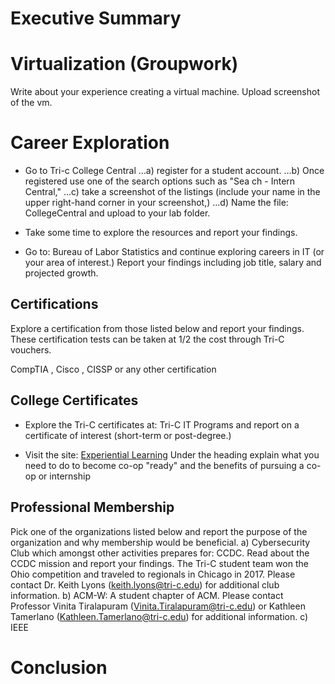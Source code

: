  # Executive Summary
 
 # Virtualization (Groupwork)
 
 Write about your experience creating a virtual machine. Upload screenshot of the vm.
 
 # Career Exploration
 
 * Go to Tri-c College Central 
 ...a) register for a student account. 
 ...b) Once registered use one of the search options such as "Sea ch - Intern Central," 
 ...c) take a screenshot of the listings (include your name in the upper right-hand corner in your screenshot,) 
 ...d) Name the file: CollegeCentral and upload to your lab folder. 
 
 * Take some time to explore the resources and report your findings. 
 
 * Go to: Bureau of Labor Statistics and continue exploring careers in IT (or your area of interest.)
  Report your findings including job title, salary and projected growth.

## Certifications
Explore a certification from those listed below and report your findings. 
These certification tests can be taken at 1/2 the cost through Tri-C vouchers. 

CompTIA , Cisco , CISSP or any other certification

## College Certificates
* Explore the Tri-C certificates at: Tri-C IT Programs and report on a certificate of interest (short-term or post-degree.) 

* Visit the site: [Experiential Learning](https://www.tri-c.edu/career-services/student-career-services/experiential-learning/index.html) 
Under the heading explain what you need to do to become co-op "ready" and the benefits of pursuing a co-op or internship

## Professional Membership
Pick one of the organizations listed below and report the purpose of the organization and why membership would be beneficial. 
a) Cybersecurity Club which amongst other activities prepares for: CCDC.  Read about the CCDC mission and report your findings.  The Tri-C student team won the Ohio competition and traveled to regionals in Chicago in 2017.  Please contact Dr. Keith Lyons (keith.lyons@tri-c.edu) for additional club information. 
b) ACM-W: A student chapter of ACM. Please contact Professor Vinita Tiralapuram (Vinita.Tiralapuram@tri-c.edu) or Kathleen Tamerlano (Kathleen.Tamerlano@tri-c.edu) for additional information. 
c) IEEE   

# Conclusion
